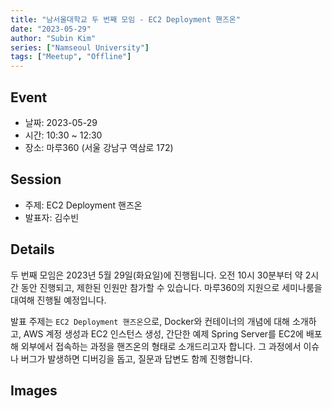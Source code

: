 ```yaml
---
title: "남서울대학교 두 번째 모임 - EC2 Deployment 핸즈온"
date: "2023-05-29"
author: "Subin Kim"
series: ["Namseoul University"]
tags: ["Meetup", "Offline"]
---
```


## Event

- 날짜: 2023-05-29
- 시간: 10:30 ~ 12:30
- 장소: 마루360 (서울 강남구 역삼로 172)

## Session

- 주제: EC2 Deployment 핸즈온
- 발표자: 김수빈

## Details

두 번째 모임은 2023년 5월 29일(화요일)에 진행됩니다.
오전 10시 30분부터 약 2시간 동안 진행되고, 제한된 인원만 참가할 수 있습니다.
마루360의 지원으로 세미나룸을 대여해 진행될 예정입니다.

발표 주제는 `EC2 Deployment 핸즈온`으로, Docker와 컨테이너의 개념에 대해 소개하고, AWS 계정 생성과 EC2 인스턴스 생성, 간단한 예제 Spring Server를 EC2에 배포해 외부에서 접속하는 과정을 핸즈온의 형태로 소개드리고자 합니다.
그 과정에서 이슈나 버그가 발생하면 디버깅을 돕고, 질문과 답변도 함께 진행합니다.

## Images
